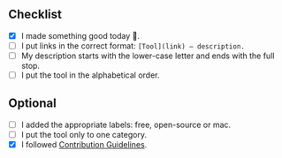 ## Checklist

- [x] I made something good today 💐.
- [ ] I put links in the correct format: `[Tool](link) — description.`
- [ ] My description starts with the lower-case letter and ends with the full stop.
- [ ] I put the tool in the alphabetical order.

## Optional

- [ ] I added the appropriate labels: free, open-source or mac.
- [ ] I put the tool only to one category.
- [x] I followed [Contribution Guidelines](https://github.com/LisaDziuba/Awesome-Design-Tools/blob/master/Contribution_Guidelines.md#one-tool-can-go-only-to-one-category).

